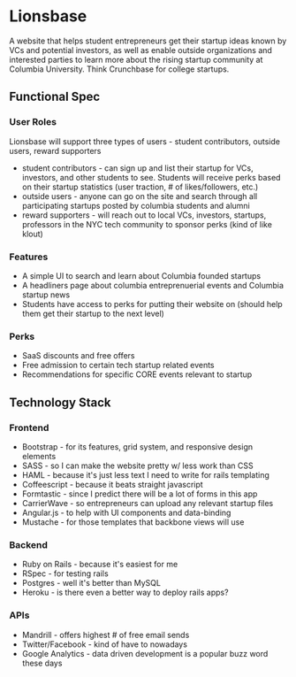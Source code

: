 Lionsbase
=========

A website that helps student entrepreneurs get their startup ideas known by VCs and potential investors, as well as enable outside organizations and interested parties to learn more about the rising startup community at Columbia University. Think Crunchbase for college startups.

## Functional Spec

### User Roles

Lionsbase will support three types of users - student contributors, outside users, reward supporters

* student contributors - can sign up and list their startup for VCs, investors, and other students to see. Students will receive perks based on their startup statistics (user traction, # of likes/followers, etc.)
* outside users - anyone can go on the site and search through all participating startups posted by columbia students and alumni
* reward supporters - will reach out to local VCs, investors, startups, professors in the NYC tech community to sponsor perks (kind of like klout)

### Features

* A simple UI to search and learn about Columbia founded startups
* A headliners page about columbia entreprenuerial events and Columbia startup news
* Students have access to perks for putting their website on (should help them get their startup to the next level)

### Perks

* SaaS discounts and free offers
* Free admission to certain tech startup related events
* Recommendations for specific CORE events relevant to startup

## Technology Stack

### Frontend

* Bootstrap - for its features, grid system, and responsive design elements
* SASS - so I can make the website pretty w/ less work than CSS
* HAML - because it's just less text I need to write for rails templating
* Coffeescript - because it beats straight javascript
* Formtastic - since I predict there will be a lot of forms in this app
* CarrierWave - so entrepreneurs can upload any relevant startup files
* Angular.js - to help with UI components and data-binding
* Mustache - for those templates that backbone views will use

### Backend

* Ruby on Rails - because it's easiest for me
* RSpec - for testing rails
* Postgres - well it's better than MySQL
* Heroku - is there even a better way to deploy rails apps?

### APIs

* Mandrill - offers highest # of free email sends
* Twitter/Facebook - kind of have to nowadays
* Google Analytics - data driven development is a popular buzz word these days
